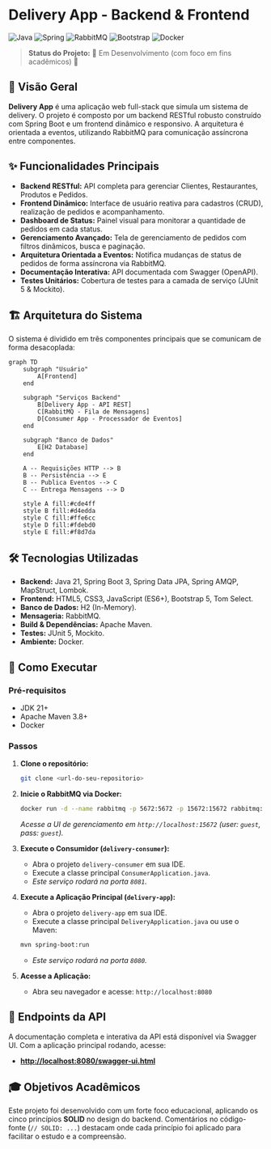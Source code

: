 # Delivery App - Backend & Frontend

![Java](https://img.shields.io/badge/Java-21-ED8B00?style=for-the-badge&logo=openjdk)
![Spring](https://img.shields.io/badge/Spring_Boot-3.x-6DB33F?style=for-the-badge&logo=spring)
![RabbitMQ](https://img.shields.io/badge/RabbitMQ-FF6600?style=for-the-badge&logo=rabbitmq&logoColor=white)
![Bootstrap](https://img.shields.io/badge/Bootstrap-5.3-7952B3?style=for-the-badge&logo=bootstrap&logoColor=white)
![Docker](https://img.shields.io/badge/Docker-2496ED?style=for-the-badge&logo=docker&logoColor=white)

> **Status do Projeto:** 🚧 Em Desenvolvimento (com foco em fins acadêmicos) 🚧

## 📖 Visão Geral

**Delivery App** é uma aplicação web full-stack que simula um sistema de delivery. O projeto é composto por um backend RESTful robusto construído com Spring Boot e um frontend dinâmico e responsivo. A arquitetura é orientada a eventos, utilizando RabbitMQ para comunicação assíncrona entre componentes.

## ✨ Funcionalidades Principais

-   **Backend RESTful:** API completa para gerenciar Clientes, Restaurantes, Produtos e Pedidos.
-   **Frontend Dinâmico:** Interface de usuário reativa para cadastros (CRUD), realização de pedidos e acompanhamento.
-   **Dashboard de Status:** Painel visual para monitorar a quantidade de pedidos em cada status.
-   **Gerenciamento Avançado:** Tela de gerenciamento de pedidos com filtros dinâmicos, busca e paginação.
-   **Arquitetura Orientada a Eventos:** Notifica mudanças de status de pedidos de forma assíncrona via RabbitMQ.
-   **Documentação Interativa:** API documentada com Swagger (OpenAPI).
-   **Testes Unitários:** Cobertura de testes para a camada de serviço (JUnit 5 & Mockito).

## 🏗️ Arquitetura do Sistema

O sistema é dividido em três componentes principais que se comunicam de forma desacoplada:

```mermaid
graph TD
    subgraph "Usuário"
        A[Frontend]
    end

    subgraph "Serviços Backend"
        B[Delivery App - API REST]
        C[RabbitMQ - Fila de Mensagens]
        D[Consumer App - Processador de Eventos]
    end

    subgraph "Banco de Dados"
        E[H2 Database]
    end

    A -- Requisições HTTP --> B
    B -- Persistência --> E
    B -- Publica Eventos --> C
    C -- Entrega Mensagens --> D

    style A fill:#cde4ff
    style B fill:#d4edda
    style C fill:#ffe6cc
    style D fill:#fdebd0
    style E fill:#f8d7da
```

## 🛠️ Tecnologias Utilizadas

-   **Backend:** Java 21, Spring Boot 3, Spring Data JPA, Spring AMQP, MapStruct, Lombok.
-   **Frontend:** HTML5, CSS3, JavaScript (ES6+), Bootstrap 5, Tom Select.
-   **Banco de Dados:** H2 (In-Memory).
-   **Mensageria:** RabbitMQ.
-   **Build & Dependências:** Apache Maven.
-   **Testes:** JUnit 5, Mockito.
-   **Ambiente:** Docker.

## 🚀 Como Executar

### Pré-requisitos

-   JDK 21+
-   Apache Maven 3.8+
-   Docker

### Passos

1.  **Clone o repositório:**
    ```bash
    git clone <url-do-seu-repositorio>
    ```

2.  **Inicie o RabbitMQ via Docker:**
    ```bash
    docker run -d --name rabbitmq -p 5672:5672 -p 15672:15672 rabbitmq:3.13-management
    ```
    *Acesse a UI de gerenciamento em `http://localhost:15672` (user: `guest`, pass: `guest`).*

3.  **Execute o Consumidor (`delivery-consumer`):**
    -   Abra o projeto `delivery-consumer` em sua IDE.
    -   Execute a classe principal `ConsumerApplication.java`.
    -   *Este serviço rodará na porta `8081`.*

4.  **Execute a Aplicação Principal (`delivery-app`):**
    -   Abra o projeto `delivery-app` em sua IDE.
    -   Execute a classe principal `DeliveryApplication.java` ou use o Maven:
    ```bash
    mvn spring-boot:run
    ```
    -   *Este serviço rodará na porta `8080`.*

5.  **Acesse a Aplicação:**
    -   Abra seu navegador e acesse: `http://localhost:8080`

## 📝 Endpoints da API

A documentação completa e interativa da API está disponível via Swagger UI. Com a aplicação principal rodando, acesse:

-   **[http://localhost:8080/swagger-ui.html](http://localhost:8080/swagger-ui.html)**

## 🎓 Objetivos Acadêmicos

Este projeto foi desenvolvido com um forte foco educacional, aplicando os cinco princípios **SOLID** no design do backend. Comentários no código-fonte (`// SOLID: ...`) destacam onde cada princípio foi aplicado para facilitar o estudo e a compreensão.